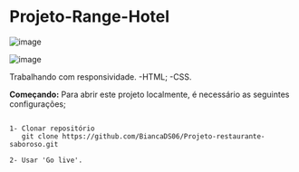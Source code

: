 # Projeto-Range-Hotel

![image](https://user-images.githubusercontent.com/97123676/160607372-6a55b133-d0d8-46e8-b093-bc2182d8e64e.png)

![image](https://user-images.githubusercontent.com/97123676/160606979-a6e34d27-f1a6-4845-ae7b-ac8004fda692.png)

 Trabalhando com responsividade.
 -HTML;
 -CSS.
 
 **Começando:**
Para abrir este projeto localmente, é necessário as seguintes configurações;

```Instalação

1- Clonar repositório
   git clone https://github.com/BiancaDS06/Projeto-restaurante-saboroso.git
 
2- Usar 'Go live'.
 
